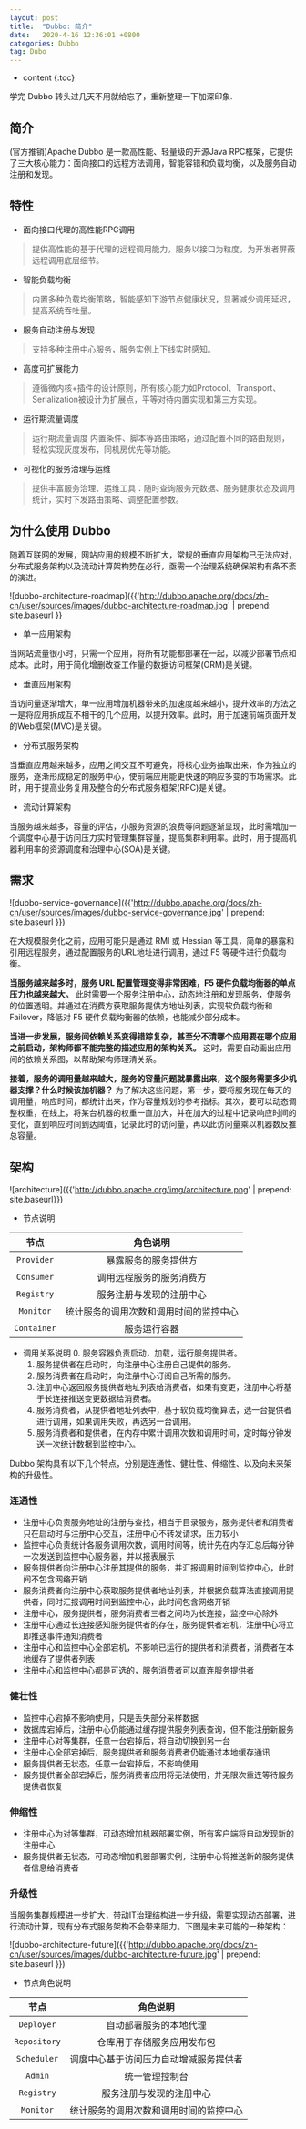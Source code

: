 ```yaml
---
layout: post
title:  "Dubbo: 简介"
date:   2020-4-16 12:36:01 +0800
categories: Dubbo
tag: Dubo
---
```


* content
{:toc}

学完 Dubbo 转头过几天不用就给忘了，重新整理一下加深印象.

## 简介

(官方推销)Apache Dubbo 是一款高性能、轻量级的开源Java RPC框架，它提供了三大核心能力：面向接口的远程方法调用，智能容错和负载均衡，以及服务自动注册和发现。

## 特性

* 面向接口代理的高性能RPC调用

> 提供高性能的基于代理的远程调用能力，服务以接口为粒度，为开发者屏蔽远程调用底层细节。

* 智能负载均衡

> 内置多种负载均衡策略，智能感知下游节点健康状况，显著减少调用延迟，提高系统吞吐量。

* 服务自动注册与发现

> 支持多种注册中心服务，服务实例上下线实时感知。

* 高度可扩展能力

> 遵循微内核+插件的设计原则，所有核心能力如Protocol、Transport、Serialization被设计为扩展点，平等对待内置实现和第三方实现。

* 运行期流量调度

> 运行期流量调度
内置条件、脚本等路由策略，通过配置不同的路由规则，轻松实现灰度发布，同机房优先等功能。

* 可视化的服务治理与运维

> 提供丰富服务治理、运维工具：随时查询服务元数据、服务健康状态及调用统计，实时下发路由策略、调整配置参数。

## 为什么使用 Dubbo

随着互联网的发展，网站应用的规模不断扩大，常规的垂直应用架构已无法应对，分布式服务架构以及流动计算架构势在必行，亟需一个治理系统确保架构有条不紊的演进。

![dubbo-architecture-roadmap]({{'http://dubbo.apache.org/docs/zh-cn/user/sources/images/dubbo-architecture-roadmap.jpg' | prepend: site.baseurl }}

* 单一应用架构

当网站流量很小时，只需一个应用，将所有功能都部署在一起，以减少部署节点和成本。此时，用于简化增删改查工作量的数据访问框架(ORM)是关键。

* 垂直应用架构

当访问量逐渐增大，单一应用增加机器带来的加速度越来越小，提升效率的方法之一是将应用拆成互不相干的几个应用，以提升效率。此时，用于加速前端页面开发的Web框架(MVC)是关键。

* 分布式服务架构

当垂直应用越来越多，应用之间交互不可避免，将核心业务抽取出来，作为独立的服务，逐渐形成稳定的服务中心，使前端应用能更快速的响应多变的市场需求。此时，用于提高业务复用及整合的分布式服务框架(RPC)是关键。

* 流动计算架构

当服务越来越多，容量的评估，小服务资源的浪费等问题逐渐显现，此时需增加一个调度中心基于访问压力实时管理集群容量，提高集群利用率。此时，用于提高机器利用率的资源调度和治理中心(SOA)是关键。

## 需求

![dubbo-service-governance]({{'http://dubbo.apache.org/docs/zh-cn/user/sources/images/dubbo-service-governance.jpg' | prepend: site.baseurl }})

在大规模服务化之前，应用可能只是通过 RMI 或 Hessian 等工具，简单的暴露和引用远程服务，通过配置服务的URL地址进行调用，通过 F5 等硬件进行负载均衡。

**当服务越来越多时，服务 URL 配置管理变得非常困难，F5 硬件负载均衡器的单点压力也越来越大。** 此时需要一个服务注册中心，动态地注册和发现服务，使服务的位置透明。并通过在消费方获取服务提供方地址列表，实现软负载均衡和 Failover，降低对 F5 硬件负载均衡器的依赖，也能减少部分成本。

**当进一步发展，服务间依赖关系变得错踪复杂，甚至分不清哪个应用要在哪个应用之前启动，架构师都不能完整的描述应用的架构关系。** 这时，需要自动画出应用间的依赖关系图，以帮助架构师理清关系。

**接着，服务的调用量越来越大，服务的容量问题就暴露出来，这个服务需要多少机器支撑？什么时候该加机器？** 为了解决这些问题，第一步，要将服务现在每天的调用量，响应时间，都统计出来，作为容量规划的参考指标。其次，要可以动态调整权重，在线上，将某台机器的权重一直加大，并在加大的过程中记录响应时间的变化，直到响应时间到达阈值，记录此时的访问量，再以此访问量乘以机器数反推总容量。

## 架构

![architecture]({{'http://dubbo.apache.org/img/architecture.png' | prepend: site.baseurl}})

* 节点说明

|节点|角色说明|
|:--:|:--:|
|`Provider`|暴露服务的服务提供方|
|`Consumer`|调用远程服务的服务消费方|
|`Registry`|服务注册与发现的注册中心|
|`Monitor`|统计服务的调用次数和调用时间的监控中心|
|`Container`|服务运行容器|

* 调用关系说明
    0. 服务容器负责启动，加载，运行服务提供者。
    1. 服务提供者在启动时，向注册中心注册自己提供的服务。
    2. 服务消费者在启动时，向注册中心订阅自己所需的服务。
    3. 注册中心返回服务提供者地址列表给消费者，如果有变更，注册中心将基于长连接推送变更数据给消费者。
    4. 服务消费者，从提供者地址列表中，基于软负载均衡算法，选一台提供者进行调用，如果调用失败，再选另一台调用。
    5. 服务消费者和提供者，在内存中累计调用次数和调用时间，定时每分钟发送一次统计数据到监控中心。

Dubbo 架构具有以下几个特点，分别是连通性、健壮性、伸缩性、以及向未来架构的升级性。

### 连通性

* 注册中心负责服务地址的注册与查找，相当于目录服务，服务提供者和消费者只在启动时与注册中心交互，注册中心不转发请求，压力较小
* 监控中心负责统计各服务调用次数，调用时间等，统计先在内存汇总后每分钟一次发送到监控中心服务器，并以报表展示
* 服务提供者向注册中心注册其提供的服务，并汇报调用时间到监控中心，此时间不包含网络开销
* 服务消费者向注册中心获取服务提供者地址列表，并根据负载算法直接调用提供者，同时汇报调用时间到监控中心，此时间包含网络开销
* 注册中心，服务提供者，服务消费者三者之间均为长连接，监控中心除外
* 注册中心通过长连接感知服务提供者的存在，服务提供者宕机，注册中心将立即推送事件通知消费者
* 注册中心和监控中心全部宕机，不影响已运行的提供者和消费者，消费者在本地缓存了提供者列表
* 注册中心和监控中心都是可选的，服务消费者可以直连服务提供者

### 健壮性

* 监控中心宕掉不影响使用，只是丢失部分采样数据
* 数据库宕掉后，注册中心仍能通过缓存提供服务列表查询，但不能注册新服务
* 注册中心对等集群，任意一台宕掉后，将自动切换到另一台
* 注册中心全部宕掉后，服务提供者和服务消费者仍能通过本地缓存通讯
* 服务提供者无状态，任意一台宕掉后，不影响使用
* 服务提供者全部宕掉后，服务消费者应用将无法使用，并无限次重连等待服务提供者恢复

### 伸缩性

* 注册中心为对等集群，可动态增加机器部署实例，所有客户端将自动发现新的注册中心
* 服务提供者无状态，可动态增加机器部署实例，注册中心将推送新的服务提供者信息给消费者

### 升级性

当服务集群规模进一步扩大，带动IT治理结构进一步升级，需要实现动态部署，进行流动计算，现有分布式服务架构不会带来阻力。下图是未来可能的一种架构：

![dubbo-architecture-future]({{'http://dubbo.apache.org/docs/zh-cn/user/sources/images/dubbo-architecture-future.jpg' | prepend: site.baseurl }})

* 节点角色说明

|节点|角色说明|
|:--:|:--:|
|`Deployer`|自动部署服务的本地代理|
|`Repository`|仓库用于存储服务应用发布包|
|`Scheduler`|调度中心基于访问压力自动增减服务提供者|
|`Admin`|统一管理控制台|
|`Registry`|服务注册与发现的注册中心|
|`Monitor`|统计服务的调用次数和调用时间的监控中心|